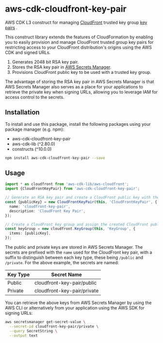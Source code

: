 # aws-cdk-cloudfront-key-pair

AWS CDK L3 construct for managing [CloudFront](https://aws.amazon.com/cloudfront) trusted key
group [key pairs](https://docs.aws.amazon.com/AmazonCloudFront/latest/DeveloperGuide/private-content-trusted-signers.html)
.

This construct library extends the features of CloudFormation by enabling you to easily provision and manage CloudFront
trusted group key pairs for restricting access to your CloudFront distribution's origins using the AWS CDK and signed
URLs.

1. Generates 2048 bit RSA key pair.
2. Stores the RSA key pair in [AWS Secrets Manager](https://aws.amazon.com/secrets-manager).
3. Provisions CloudFront public key to be used with a trusted key group.

The advantage of storing the RSA key pair in AWS Secrets Manager is that AWS Secrets Manager also serves as a place for
your applications to retrieve the private key when signing URLs, allowing you to leverage IAM for access control to the
secrets.

## Installation

To install and use this package, install the following packages using your package manager (e.g. npm):

- aws-cdk-cloudfront-key-pair
- aws-cdk-lib (^2.80.0)
- constructs (^10.0.0)

```sh
npm install aws-cdk-cloudfront-key-pair --save
```

## Usage

```ts
import * as cloudfront from 'aws-cdk-lib/aws-cloudfront';
import {CloudFrontKeyPair} from 'aws-cdk-cloudfront-key-pair';

// Generate an RSA key pair and create a CloudFront public key with the contents.
const {publicKey} = new CloudFrontKeyPair(this, 'CloudFrontKeyPair', {
  name: 'cloudfront-key-pair',
  description: 'CloudFront Key Pair',
});

// Create a CloudFront key group and assign the created CloudFront public key.
const keyGroup = new cloudfront.KeyGroup(this, 'KeyGroup', {
  items: [publicKey],
});
```

The public and private keys are stored in AWS Secrets Manager. The secrets are prefixed with the `name` used for the
CloudFront key pair, with a suffix to distinguish between each key type, these being `/public` and `/private`. For the
above example, the secrets are named:

| Key Type | Secret Name                 |
| -------- | --------------------------- |
| Public   | cloudfront-key-pair/public  |
| Private  | cloudfront-key-pair/private |

You can retrieve the above keys from AWS Secrets Manager by using the AWS CLI or alternatively from your application
using the AWS SDK for signing URLs:

```sh
aws secretsmanager get-secret-value \
  --secret-id cloudfront-key-pair/private \
  --query SecretString \
  --output text
```
